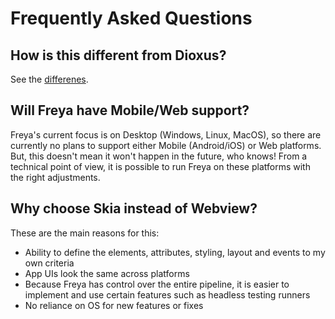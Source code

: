 # Frequently Asked Questions

## How is this different from Dioxus?

See the [differenes](./differences_with_dioxus.md).

## Will Freya have Mobile/Web support?
Freya's current focus is on Desktop (Windows, Linux, MacOS), so there are currently no plans to support either Mobile (Android/iOS) or Web platforms. But, this doesn't mean it won't happen in the future, who knows! From a technical point of view, it is possible to run Freya on these platforms with the right adjustments.

## Why choose Skia instead of Webview?
These are the main reasons for this:
- Ability to define the elements, attributes, styling, layout and events to my own criteria
- App UIs look the same across platforms
- Because Freya has control over the entire pipeline, it is easier to implement and use certain features such as headless testing runners
- No reliance on OS for new features or fixes
